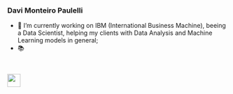 ### <b> Davi Monteiro Paulelli </b>

- 🔭 I’m currently working on IBM (International Business Machine), beeing a Data Scientist, helping my clients with Data Analysis and Machine Learning models in general;
- 📚 

<br>
<p>
<a href="https://www.linkedin.com/in/davi-monteiro-paulelli-8813431b0/"><img src="https://s18955.pcdn.co/wp-content/uploads/2017/05/LinkedIn.png" height="30" width="30"></a>
</p>
